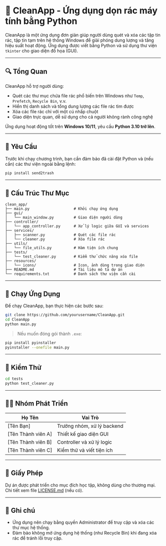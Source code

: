 
# 🧹 CleanApp - Ứng dụng dọn rác máy tính bằng Python

CleanApp là một ứng dụng đơn giản giúp người dùng quét và xóa các tập tin rác, tập tin tạm trên hệ thống Windows để giải phóng dung lượng và tăng hiệu suất hoạt động. Ứng dụng được viết bằng Python và sử dụng thư viện `tkinter` cho giao diện đồ họa (GUI).

---

## 🔍 Tổng Quan

CleanApp hỗ trợ người dùng:
- Quét các thư mục chứa file rác phổ biến trên Windows như `Temp`, `Prefetch`, `Recycle Bin`, v.v.
- Hiển thị danh sách và tổng dung lượng các file rác tìm được
- Xóa các file rác chỉ với một cú nhấp chuột
- Giao diện trực quan, dễ sử dụng cho cả người không rành công nghệ

Ứng dụng hoạt động tốt trên **Windows 10/11**, yêu cầu **Python 3.10 trở lên**.

---

## 📌 Yêu Cầu

Trước khi chạy chương trình, bạn cần đảm bảo đã cài đặt Python và (nếu cần) các thư viện ngoài bằng lệnh:

```bash
pip install send2trash
```

---

## 📂 Cấu Trúc Thư Mục

```
clean_app/
├── main.py                    # Khởi chạy ứng dụng
├── gui/
│   └── main_window.py         # Giao diện người dùng
├── controller/
│   └── app_controller.py      # Xử lý logic giữa GUI và services
├── services/
│   ├── scanner.py             # Quét các file rác
│   └── cleaner.py             # Xóa file rác
├── utils/
│   └── file_utils.py          # Hàm tiện ích chung
├── tests/
│   └── test_cleaner.py        # Kiểm thử chức năng xóa file
├── resources/
│   └── icons/                 # Icon, ảnh dùng trong giao diện
├── README.md                  # Tài liệu mô tả dự án
└── requirements.txt           # Danh sách thư viện cần cài
```

---

## 🚀 Chạy Ứng Dụng

Để chạy CleanApp, bạn thực hiện các bước sau:

```bash
git clone https://github.com/yourusername/CleanApp.git
cd CleanApp
python main.py
```

> Nếu muốn đóng gói thành `.exe`:
```bash
pip install pyinstaller
pyinstaller --onefile main.py
```

---

## 🧪 Kiểm Thử

```bash
cd tests
python test_cleaner.py
```

---

## 👨‍💻 Nhóm Phát Triển

| Họ Tên         | Vai Trò                       |
|----------------|-------------------------------|
| [Tên Bạn]      | Trưởng nhóm, xử lý backend    |
| [Tên Thành viên A] | Thiết kế giao diện GUI     |
| [Tên Thành viên B] | Controller và xử lý logic  |
| [Tên Thành viên C] | Kiểm thử và viết tiện ích  |

---

## 📄 Giấy Phép

Dự án được phát triển cho mục đích học tập, không dùng cho thương mại. Chi tiết xem file [LICENSE.md](LICENSE) (nếu có).

---

## 📌 Ghi chú

- Ứng dụng nên chạy bằng quyền Administrator để truy cập và xóa các thư mục hệ thống.
- Đảm bảo không mở ứng dụng hệ thống (như Recycle Bin) khi đang xóa rác để tránh lỗi truy cập.

